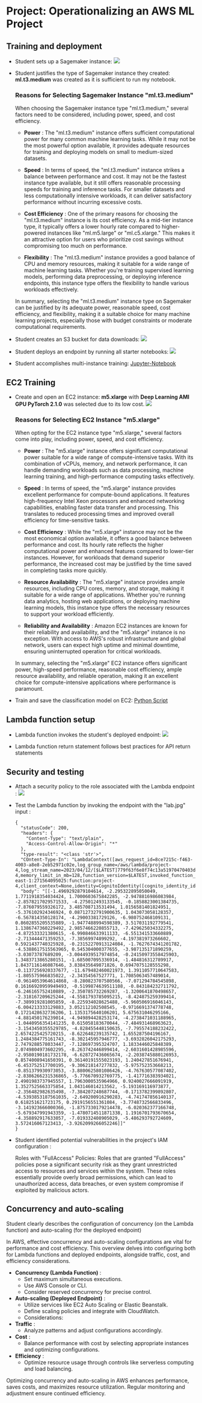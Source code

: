 # Project: Operationalizing an AWS ML Project

## Training and deployment

- Student sets up a Sagemaker instance: 
![](./Screenshot/SageMaker-Notebook-Instance.png)

- Student justifies the type of Sagemaker instance they created: __ml.t3.medium__ was created as it is sufficient to run my notebook.

  ### Reasons for Selecting Sagemaker Instance "ml.t3.medium"

  When choosing the Sagemaker instance type "ml.t3.medium," several factors need to be considered, including power, speed, and cost efficiency.

  - __Power__ : The "ml.t3.medium" instance offers sufficient computational power for many common machine learning tasks. While it may not be the most powerful option available, it provides adequate resources for training and deploying models on small to medium-sized datasets.

  - __Speed__ : In terms of speed, the "ml.t3.medium" instance strikes a balance between performance and cost. It may not be the fastest instance type available, but it still offers reasonable processing speeds for training and inference tasks. For smaller datasets and less computationally intensive workloads, it can deliver satisfactory performance without incurring excessive costs.

  - __Cost Efficiency__ : One of the primary reasons for choosing the "ml.t3.medium" instance is its cost efficiency. As a mid-tier instance type, it typically offers a lower hourly rate compared to higher-powered instances like "ml.m5.large" or "ml.c5.xlarge." This makes it an attractive option for users who prioritize cost savings without compromising too much on performance.

  - __Flexibility__ : The "ml.t3.medium" instance provides a good balance of CPU and memory resources, making it suitable for a wide range of machine learning tasks. Whether you're training supervised learning models, performing data preprocessing, or deploying inference endpoints, this instance type offers the flexibility to handle various workloads effectively.

  In summary, selecting the "ml.t3.medium" instance type on Sagemaker can be justified by its adequate power, reasonable speed, cost efficiency, and flexibility, making it a suitable choice for many machine learning projects, especially those with budget constraints or moderate computational requirements.

- Student creates an S3 bucket for data downloads: 
![](./Screenshot/S3.png)

- Student deploys an endpoint by running all starter notebooks: 
![](./Screenshot/SageMaker-Endpoints.png)


- Student accomplishes multi-instance training: [Jupyter-Notebook](./train_and_deploy-solution.ipynb)

## EC2 Training

- Create and open an EC2 instance: __m5.xlarge__ with __Deep Learning AMI GPU PyTorch 2.1.0__ was selected due to its low cost.
![](./Screenshot/EC2.png)

  ### Reasons for Selecting EC2 Instance "m5.xlarge"

  When opting for the EC2 instance type "m5.xlarge," several factors come into play, including power, speed, and cost efficiency.

  - __Power__ : The "m5.xlarge" instance offers significant computational power suitable for a wide range of compute-intensive tasks. With its combination of vCPUs, memory, and network performance, it can handle demanding workloads such as data processing, machine learning training, and high-performance computing tasks effectively.

  - __Speed__ : In terms of speed, the "m5.xlarge" instance provides excellent performance for compute-bound applications. It features high-frequency Intel Xeon processors and enhanced networking capabilities, enabling faster data transfer and processing. This translates to reduced processing times and improved overall efficiency for time-sensitive tasks.

  - __Cost Efficiency__ : While the "m5.xlarge" instance may not be the most economical option available, it offers a good balance between performance and cost. Its hourly rate reflects the higher computational power and enhanced features compared to lower-tier instances. However, for workloads that demand superior performance, the increased cost may be justified by the time saved in completing tasks more quickly.

  - __Resource Availability__ : The "m5.xlarge" instance provides ample resources, including CPU cores, memory, and storage, making it suitable for a wide range of applications. Whether you're running data analytics, hosting web applications, or deploying machine learning models, this instance type offers the necessary resources to support your workload efficiently.

  - __Reliability and Availability__ : Amazon EC2 instances are known for their reliability and availability, and the "m5.xlarge" instance is no exception. With access to AWS's robust infrastructure and global network, users can expect high uptime and minimal downtime, ensuring uninterrupted operation for critical workloads.

  In summary, selecting the "m5.xlarge" EC2 instance offers significant power, high-speed performance, reasonable cost efficiency, ample resource availability, and reliable operation, making it an excellent choice for compute-intensive applications where performance is paramount.

- Train and save the classification model on EC2: [Python Script](./ec2train1.py)

## Lambda function setup

- Lambda function invokes the student's deployed endpoint: 
![](./Screenshot/Lambda-Test-Result.png)


- Lambda function return statement follows best practices for API return statements


## Security and testing

- Attach a security policy to the role associated with the Lambda endpoint : 
![](./Screenshot/Lambda-Role.png)

- Test the Lambda function by invoking the endpoint with the "lab.jpg" input : 
  ```
  {
    "statusCode": 200,
    "headers": {
      "Content-Type": "text/plain",
      "Access-Control-Allow-Origin": "*"
    },
    "type-result": "<class 'str'>",
    "COntent-Type-In": "LambdaContext([aws_request_id=8ce7215c-f463-4003-a8e8-2eb52971c02e,log_group_name=/aws/lambda/project-4,log_stream_name=2023/04/12/[$LATEST]779f63f6e8f74c13a51970470403d45d,function_name=project-4,memory_limit_in_mb=128,function_version=$LATEST,invoked_function_arn=arn:aws:lambda:us-east-1:271564095025:function:project-4,client_context=None,identity=CognitoIdentity([cognito_identity_id=None,cognito_identity_pool_id=None])])",
    "body": "[[-1.4969292879104614, -2.295322895050049, 1.7711918354034424, 1.7000603675842285, -2.9478816986083984, -2.8578217029571533, -4.275012493133545, -0.1858823001384735, -7.876079559326172, 3.485708713531494, 1.0156581401824951, -5.376102924346924, 0.08712732791900635, 1.043073058128357, -6.567814350128174, -4.29003381729126, -6.980752468109131, 0.8602855205535889, -1.9477488994598389, 3.517031192779541, 1.1386747360229492, 2.9857466220855713, -7.429625034332275, -4.872533321380615, -6.990846633911133, -6.551341533660889, -2.713444471359253, -7.38569974899292, -4.197381973266602, 0.5921437740325928, -0.23152270913124084, -1.7627674341201782, -4.5388617515563965, 0.545304000377655, -3.987135171890259, -3.03073787689209, -3.0044939517974854, -0.24150973558425903, 1.3483713865280151, -1.685007095336914, -1.484816312789917, 1.8437116146087646, 3.838435649871826, 0.6947075128555298, -0.1137256920337677, -11.679482460021973, 1.3911057710647583, -1.805575966835022, -2.34354567527771, 1.7085063457489014, -0.9614053964614868, -8.280823707580566, -7.071294784545898, 0.16166920959949493, -0.5199874639511108, -0.843184232711792, -6.246165752410889, -2.350785732269287, -1.3200641870498657, -2.318167209625244, -4.5581793785095215, -8.424875259399414, -7.389919281005859, -8.225934028625488, -5.960506916046143, -6.004213333129883, 3.052112102508545, -0.9716691374778748, 0.1721428632736206, 1.1353175640106201, 5.675631046295166, -4.881450176239014, -4.949894428253174, -4.2738471031188965, -1.0440956354141235, 0.615058183670044, -7.484931468963623, -3.1543450355529785, -4.828455448150635, -7.795574188232422, 2.6574225425720215, -8.622648239135742, 1.655287504196167, 1.2484384775161743, -8.302145957946777, -3.6932826042175293, 2.7479288578033447, -7.128697395324707, 1.1833446025848389, 2.0749804973602295, -8.263742446899414, -2.6031601428985596, -2.9580190181732178, -6.628727436065674, -2.2038745880126953, 0.8574008941650391, 0.36140191555023193, 1.240427851676941, -6.453752517700195, -9.306218147277832, -5.975752353668213, -0.851379930973053, -3.8800625801086426, -4.767630577087402, -2.8386266231536865, -5.776670932769775, -1.417716383934021, 2.4901983737945557, 1.7963000535964966, 0.9240027666091919, 1.3527525663375854, 1.043146014213562, -5.193169116973877, -2.356482982635498, -7.384207248687744, -0.1713782399892807, -4.5393853187561035, -2.649200916290283, -4.741747856140137, 0.618251621723175, 0.2919156551361084, -3.7748732566833496, -3.141923666000366, -1.8757330179214478, -6.020362377166748, -5.679347991943359, -1.4780714511871338, 1.1916701793670654, -4.358892917633057, -7.019332408905029, -5.486293792724609, 3.572416067123413, -3.9262099266052246]]"
  }
  ```

- Student identified potential vulnerabilities in the project's IAM configuration : 

  Roles with "FullAccess" Policies: Roles that are granted "FullAccess" policies pose a significant security risk as they grant unrestricted access to resources and services within the system. These roles essentially provide overly broad permissions, which can lead to unauthorized access, data breaches, or even system compromise if exploited by malicious actors.


## Concurrency and auto-scaling

Student clearly describes the configuration of concurrency (on the Lambda function) and auto-scaling (for the deployed endpoint)

In AWS, effective concurrency and auto-scaling configurations are vital for performance and cost efficiency. This overview delves into configuring both for Lambda functions and deployed endpoints, alongside traffic, cost, and efficiency considerations.

- __Concurrency (Lambda Function)__ :
   - Set maximum simultaneous executions.
   - Use AWS Console or CLI.
   - Consider reserved concurrency for precise control.
- __Auto-scaling (Deployed Endpoint)__ :
   - Utilize services like EC2 Auto Scaling or Elastic Beanstalk.
   - Define scaling policies and integrate with CloudWatch.
   - Considerations:
- __Traffic__ :
  - Analyze patterns and adjust configurations accordingly.
- __Cost__ :
  - Balance performance with cost by selecting appropriate instances and optimizing configurations.
- __Efficiency__ :
  - Optimize resource usage through controls like serverless computing and load balancing.

Optimizing concurrency and auto-scaling in AWS enhances performance, saves costs, and maximizes resource utilization. Regular monitoring and adjustment ensure continued efficiency.



